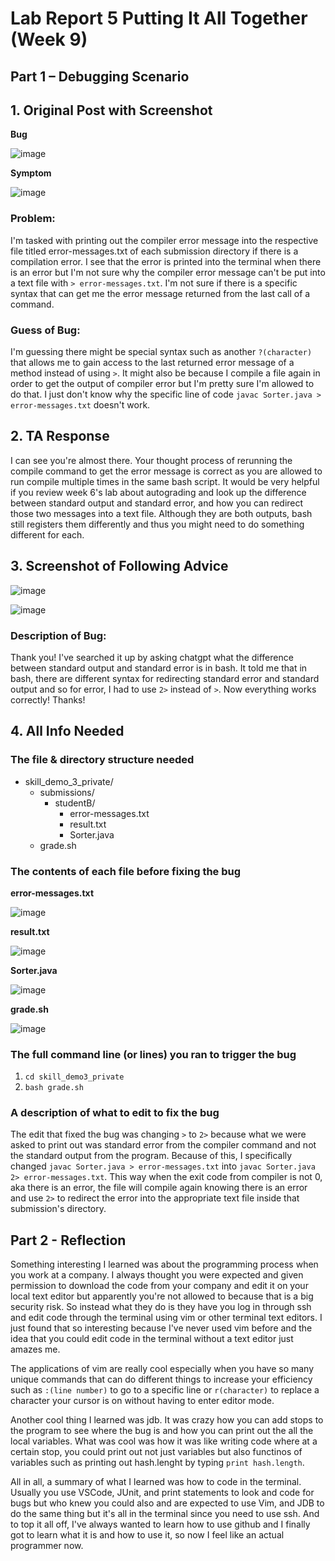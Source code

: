 # Lab Report 5 Putting It All Together (Week 9)

## Part 1 – Debugging Scenario

## 1. Original Post with Screenshot

**Bug**

![image](https://github.com/L0oter1/cse15l-lab-reports/assets/147905421/24124b5e-d7be-4e1f-a063-43c60089f53d)

**Symptom**

![image](https://github.com/L0oter1/cse15l-lab-reports/assets/147905421/56b2ce44-61eb-41d7-b044-55bb10088a16)

### Problem: 

I'm tasked with printing out the compiler error message into the respective file titled error-messages.txt of each submission directory if there is a compilation error. I see that the error is printed into the terminal when there is an error but I'm not sure why the compiler error message can't be put into a text file with `> error-messages.txt`.
I'm not sure if there is a specific syntax that can get me the error message returned from the last call of a command.

### Guess of Bug:

I'm guessing there might be special syntax such as another `?(character)` that allows me to gain access to the last returned error message of a method instead of using `>`. It might also be because I compile a file again in order to get the output of compiler error but I'm pretty sure I'm allowed to do that. I just don't know why the specific line of code `javac Sorter.java > error-messages.txt` doesn't work.



## 2. TA Response

I can see you're almost there. Your thought process of rerunning the compile command to get the error message is correct as you are allowed to run compile multiple times in the same bash script. It would be very helpful if you review week 6's lab about autograding and look up the difference between standard output and standard error, and how you can redirect those two messages into a text file. Although they are both outputs, bash still registers them differently and thus you might need to do something different for each.



## 3. Screenshot of Following Advice

![image](https://github.com/L0oter1/cse15l-lab-reports/assets/147905421/f7b225c5-82f3-463a-8a03-b459714c36ad)

![image](https://github.com/L0oter1/cse15l-lab-reports/assets/147905421/61a1f004-2448-434e-887b-ab6e7afefa57)


### Description of Bug:

Thank you! I've searched it up by asking chatgpt what the difference between standard output and standard error is in bash. It told me that in bash, there are different syntax for redirecting standard error and standard output and so for error, I had to use `2>` instead of `>`. Now everything works correctly! Thanks!


## 4. All Info Needed

### The file & directory structure needed
- skill_demo_3_private/
  - submissions/
    - studentB/
      - error-messages.txt
      - result.txt    
      - Sorter.java 
  - grade.sh

### The contents of each file before fixing the bug
**error-messages.txt**

![image](https://github.com/L0oter1/cse15l-lab-reports/assets/147905421/b3508619-c22a-49b2-9f36-e9a44e5743cb)

**result.txt**

![image](https://github.com/L0oter1/cse15l-lab-reports/assets/147905421/282c3236-3035-4afb-8a35-c946daba13fc)

**Sorter.java**

![image](https://github.com/L0oter1/cse15l-lab-reports/assets/147905421/7a94ff6b-afe5-431e-80b2-b8c5e39633d5)

**grade.sh**

![image](https://github.com/L0oter1/cse15l-lab-reports/assets/147905421/ad1422b8-ac2d-459c-9987-b5ae8e67a7c7)


### The full command line (or lines) you ran to trigger the bug

1. `cd skill_demo3_private`
2. `bash grade.sh`

### A description of what to edit to fix the bug

The edit that fixed the bug was changing `>` to `2>` because what we were asked to print out was standard error from the compiler command and not the standard output from the program. Because of this, I specifically changed `javac Sorter.java > error-messages.txt` into `javac Sorter.java 2> error-messages.txt`. This way when the exit code from compiler is not 0, aka there is an error, the file will compile again knowing there is an error and use `2>` to redirect the error into the appropriate text file inside that submission's directory. 


## Part 2 - Reflection

Something interesting I learned was about the programming process when you work at a company. I always thought you were expected and given permission to download the code from your company and edit it on your local text editor but apparently you're not allowed to because that is a big security risk. So instead what they do is they have you log in through ssh and edit code through the terminal using vim or other terminal text editors. I just found that so interesting because I've never used vim before and the idea that you could edit code in the terminal without a text editor just amazes me. 

The applications of vim are really cool especially when you have so many unique commands that can do different things to increase your efficiency such as `:(line number)` to go to a specific line or `r(character)` to replace a character your cursor is on without having to enter editor mode. 

Another cool thing I learned was jdb. It was crazy how you can add stops to the program to see where the bug is and how you can print out the all the local variables. What was cool was how it was like writing code where at a certain stop, you could print out not just variables but also functinos of variables such as printing out hash.lenght by typing `print hash.length`.

All in all, a summary of what I learned was how to code in the terminal. Usually you use VSCode, JUnit, and print statements to look and code for bugs but who knew you could also and are expected to use Vim, and JDB to do the same thing but it's all in the terminal since you need to use ssh. And to top it all off, I've always wanted to learn how to use github and I finally got to learn what it is and how to use it, so now I feel like an actual programmer now. 
